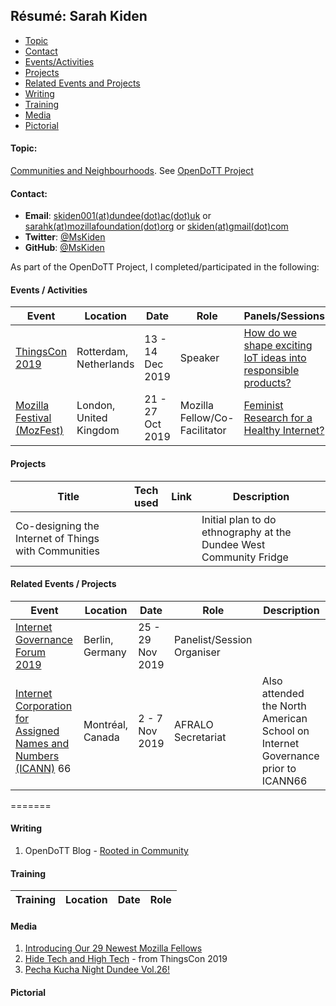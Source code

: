 
## Résumé: Sarah Kiden 
* [Topic](#topic)
* [Contact](#contact)
* [Events/Activities](#events/activities)
* [Projects](#projects)
* [Related Events and Projects](#relatedeventsandprojects)
* [Writing](#writing)
* [Training](#training)
* [Media](#media)
* [Pictorial](#pictorial)

#### Topic:
[Communities and Neighbourhoods](https://github.com/MsKiden/OpenDoTT-communities). See [OpenDoTT Project](https://opendott.org/)

#### Contact:
* **Email**: [skiden001(at)dundee(dot)ac(dot)uk](mailto:skiden001@dundee.ac.uk) or [sarahk(at)mozillafoundation(dot)org](mailto:sarahk@mozillafoundation.org) or [skiden(at)gmail(dot)com](mailto:skiden@gmail.com) 
* **Twitter**: [@MsKiden](https://twitter.com/MsKiden)
* **GitHub**: [@MsKiden](https://github.com/MsKiden)

As part of the OpenDoTT Project, I completed/participated in the following:

#### Events / Activities

Event | Location | Date | Role | Panels/Sessions |
----- | -------- | ---- | ----- | -----  
|[ThingsCon 2019](https://thingscon.org/) | Rotterdam, Netherlands | 13 - 14 Dec 2019 | Speaker | [How do we shape exciting IoT ideas into responsible products?](https://thingscon.org/track-c-shape-responsible-products/)
|[Mozilla Festival (MozFest)](https://www.mozillafestival.org/en/) | London, United Kingdom | 21 - 27 Oct 2019 | Mozilla Fellow/Co-Facilitator |[Feminist Research for a Healthy Internet?](https://public.zenkit.com/i/2RH604FcHf/s8Pj-LxkFr/feminist-research-for-a-healthy-internet?v=AjPMuJLUs&hide=filters,views,workspaceLists) | 

#### Projects

Title | Tech used | Link | Description
----- | --------- | ---- | ------------
Co-designing the Internet of Things with Communities | | | Initial plan to do ethnography at the Dundee West Community Fridge 


#### Related Events / Projects

Event | Location | Date | Role | Description 
----- | --------- | ---- | ---- | ---------------
|[Internet Governance Forum 2019](https://www.intgovforum.org/multilingual/) | Berlin, Germany | 25 - 29 Nov 2019 | Panelist/Session Organiser | 
|[Internet Corporation for Assigned Names and Numbers (ICANN)](https://meetings.icann.org/en/montreal66) 66 | Montréal, Canada | 2 - 7 Nov 2019 | AFRALO Secretariat  | Also attended the North American School on Internet Governance prior to ICANN66 |

=======

#### Writing
1. OpenDoTT Blog - [Rooted in Community](https://opendott.org/posts/rooted-in-community/)



#### Training
Training | Location | Date | Role
----- | -------- | ---- | -----
  
#### Media
1. [Introducing Our 29 Newest Mozilla Fellows](https://foundation.mozilla.org/en/blog/introducing-our-29-newest-mozilla-fellows/)
2. [Hide Tech and High Tech](https://www.zylstra.org/blog/2020/01/hide-tech-and-high-tech/) - from ThingsCon 2019
3. [Pecha Kucha Night Dundee Vol.26!](https://creativedundee.com/2020/01/pecha-kucha-night-vol-26/)


#### Pictorial


